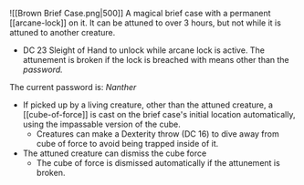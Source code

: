 ![[Brown Brief Case.png|500]]
A magical brief case with a permanent [[arcane-lock]] on it. It can be attuned to over 3 hours, but not while it is attuned to another creature.
- DC 23 Sleight of Hand to unlock while arcane lock is active.
The attunement is broken if the lock is breached with means other than the *password.*

The current password is: *Nanther*

- If picked up by a living creature, other than the attuned creature, a [[cube-of-force]] is cast on the brief case's initial location automatically, using the impassable version of the cube.
	- Creatures can make a Dexterity throw (DC 16) to dive away from cube of force to avoid being trapped inside of it.
- The attuned creature can dismiss the cube force 
	- The cube of force is dismissed automatically if the attunement is broken.
